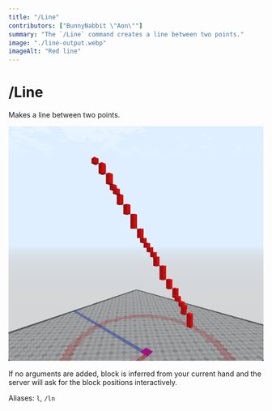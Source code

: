 ```yaml
---
title: "/Line"
contributors: ["BunnyNabbit \"Aon\""]
summary: "The `/Line` command creates a line between two points."
image: "./line-output.webp"
imageAlt: "Red line"
---
```


# /Line

Makes a line between two points.

![Red line](./line-output.webp)

If no arguments are added, block is inferred from your current hand and the server will ask for the block positions interactively.

Aliases: `l`, `/ln`

